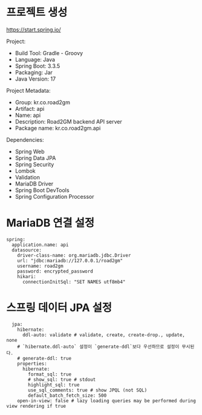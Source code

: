 # 프로젝트 생성

https://start.spring.io/

Project:

- Build Tool: Gradle - Groovy
- Language: Java
- Spring Boot: 3.3.5
- Packaging: Jar
- Java Version: 17

Project Metadata:

- Group: kr.co.road2gm
- Artifact: api
- Name: api
- Description: Road2GM backend API server
- Package name: kr.co.road2gm.api

Dependencies:

- Spring Web
- Spring Data JPA
- Spring Security
- Lombok
- Validation
- MariaDB Driver
- Spring Boot DevTools
- Spring Configuration Processor

# MariaDB 연결 설정

```
spring:
  application.name: api
  datasource:
    driver-class-name: org.mariadb.jdbc.Driver
    url: "jdbc:mariadb://127.0.0.1/road2gm"
    username: road2gm
    password: encrypted_password
    hikari:
      connectionInitSql: "SET NAMES utf8mb4"
```

# 스프링 데이터 JPA 설정
```
  jpa:
    hibernate:
      ddl-auto: validate # validate, create, create-drop., update, none
    # `hibernate.ddl-auto` 설정이 `generate-ddl`보다 우선하므로 설정이 무시된다.
    # generate-ddl: true
    properties:
      hibernate:
        format_sql: true
        # show_sql: true # stdout
        highlight_sql: true
        use_sql_comments: true # show JPQL (not SQL)
        default_batch_fetch_size: 500
    open-in-view: false # lazy loading queries may be performed during view rendering if true
```
